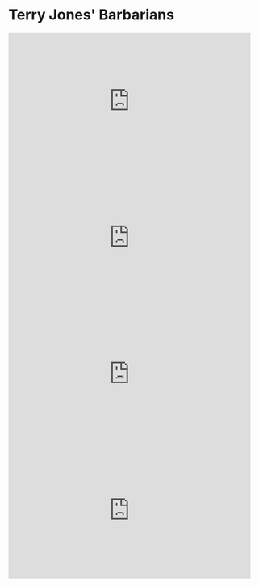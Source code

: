 # Terry Jones' Barbarians


<iframe frameborder="0" width="480" height="270" src="https://www.dailymotion.com/embed/video/x429tzi" allowfullscreen allow="autoplay"></iframe>


<iframe frameborder="0" width="480" height="270" src="https://www.dailymotion.com/embed/video/x42a2ep" allowfullscreen allow="autoplay"></iframe>


<iframe frameborder="0" width="480" height="270" src="https://www.dailymotion.com/embed/video/x42uyeu" allowfullscreen allow="autoplay"></iframe>


<iframe frameborder="0" width="480" height="270" src="https://www.dailymotion.com/embed/video/x42v7ip" allowfullscreen allow="autoplay"></iframe>


